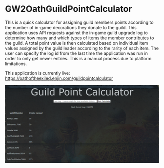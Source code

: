 # GW2OathGuildPointCalculator

This is a quick calculator for assigning guild members points according to the number of in-game decorations they donate to the guild. This application uses API requests against the in-game guild upgrade log to determine how many and which types of items the member contributes to the guild. A total point value is then calculated based on individual item values assigned by the guild leader according to the rarity of each item. The user can specify the log id from the last time the application was run in order to only get newer entries. This is a manual process due to platform limitations. 

This application is currently live: https://oathoftheexiled.enjin.com/guildpointcalculator

![Image of Application in Use](https://github.com/kathryn-sanders/GW2OathGuildPointCalculator/blob/master/Main.PNG)
